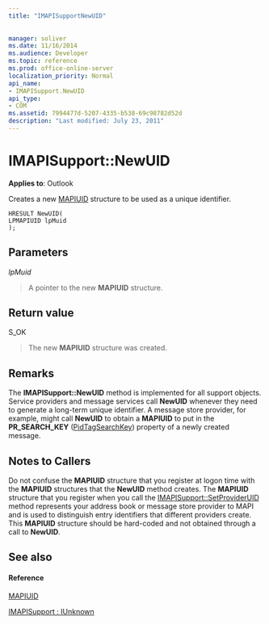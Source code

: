 ```yaml
---
title: "IMAPISupportNewUID"
 
 
manager: soliver
ms.date: 11/16/2014
ms.audience: Developer
ms.topic: reference
ms.prod: office-online-server
localization_priority: Normal
api_name:
- IMAPISupport.NewUID
api_type:
- COM
ms.assetid: 7994477d-5207-4335-b538-69c98782d52d
description: "Last modified: July 23, 2011"
---
```


# IMAPISupport::NewUID

  
  
**Applies to**: Outlook 
  
Creates a new [MAPIUID](mapiuid.md) structure to be used as a unique identifier. 
  
```
HRESULT NewUID(
LPMAPIUID lpMuid
);
```

## Parameters

 _lpMuid_
  
> A pointer to the new **MAPIUID** structure. 
    
## Return value

S_OK 
  
> The new **MAPIUID** structure was created. 
    
## Remarks

The **IMAPISupport::NewUID** method is implemented for all support objects. Service providers and message services call **NewUID** whenever they need to generate a long-term unique identifier. A message store provider, for example, might call **NewUID** to obtain a **MAPIUID** to put in the **PR_SEARCH_KEY** ([PidTagSearchKey](pidtagsearchkey-canonical-property.md)) property of a newly created message.
  
## Notes to Callers

Do not confuse the **MAPIUID** structure that you register at logon time with the **MAPIUID** structures that the **NewUID** method creates. The **MAPIUID** structure that you register when you call the [IMAPISupport::SetProviderUID](imapisupport-setprovideruid.md) method represents your address book or message store provider to MAPI and is used to distinguish entry identifiers that different providers create. This **MAPIUID** structure should be hard-coded and not obtained through a call to **NewUID**.
  
## See also

#### Reference

[MAPIUID](mapiuid.md)
  
[IMAPISupport : IUnknown](imapisupportiunknown.md)

